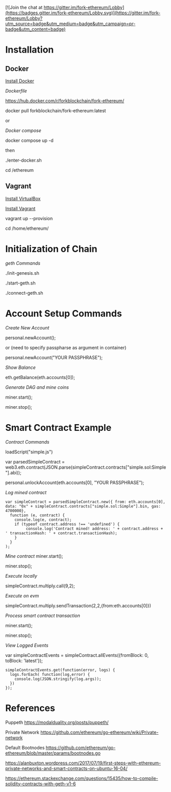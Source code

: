 [![Join the chat at https://gitter.im/fork-ethereum/Lobby](https://badges.gitter.im/fork-ethereum/Lobby.svg)](https://gitter.im/fork-ethereum/Lobby?utm_source=badge&utm_medium=badge&utm_campaign=pr-badge&utm_content=badge)

# Installation

## Docker

[Install Docker](https://www.docker.com/community-edition)

_Dockerfile_

https://hub.docker.com/r/forkblockchain/fork-ethereum/

docker pull forkblockchain/fork-ethereum:latest

or 

_Docker compose_

docker compose up -d

then

./enter-docker.sh

cd /ethereum

## Vagrant

[Install VirtualBox](https://www.virtualbox.org/wiki/Downloads)

[Install Vagrant](https://www.vagrantup.com/docs/installation/)

vagrant up --provision

cd /home/ethereum/

# Initialization of Chain

_geth Commands_

./init-genesis.sh

./start-geth.sh 

./connect-geth.sh


# Account Setup Commands

_Create New Account_

personal.newAccount();

or (need to specify passpharse as argument in container)

personal.newAccount("YOUR PASSPHRASE");

_Show Balance_

eth.getBalance(eth.accounts[0]);

_Generate DAG and mine coins_

miner.start();

miner.stop();

# Smart Contract Example
_Contract Commands_

loadScript("simple.js")

var parsedSimpleContract = web3.eth.contract(JSON.parse(simpleContract.contracts["simple.sol:Simple"].abi));

personal.unlockAccount(eth.accounts[0], "YOUR PASSPHRASE");

_Log mined contract_
```
var simpleContract = parsedSimpleContract.new({ from: eth.accounts[0], data: "0x" + simpleContract.contracts["simple.sol:Simple"].bin, gas: 4700000},
  function (e, contract) {
    console.log(e, contract);
    if (typeof contract.address !== 'undefined') {
         console.log('Contract mined! address: ' + contract.address + ' transactionHash: ' + contract.transactionHash);
    }
  }
);
```

_Mine contract_
miner.start();

miner.stop();

_Execute locally_

simpleContract.multiply.call(9,2);

_Execute on evm_

simpleContract.multiply.sendTransaction(2,2,{from:eth.accounts[0]})

_Process smart contract transaction_

miner.start();

miner.stop();

_View Logged Events_

var simpleContractEvents = simpleContract.allEvents({fromBlock: 0, toBlock: 'latest'});

```
simpleContractEvents.get(function(error, logs) {
  logs.forEach( function(log,error) {
    console.log(JSON.stringify(log.args));
  })
});
```

# References

Puppeth
https://modalduality.org/posts/puppeth/

Private Network
https://github.com/ethereum/go-ethereum/wiki/Private-network

Default Bootnodes
https://github.com/ethereum/go-ethereum/blob/master/params/bootnodes.go


https://alanbuxton.wordpress.com/2017/07/19/first-steps-with-ethereum-private-networks-and-smart-contracts-on-ubuntu-16-04/


https://ethereum.stackexchange.com/questions/15435/how-to-compile-solidity-contracts-with-geth-v1-6
